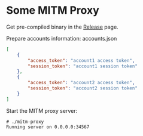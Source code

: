# Some MITM Proxy

Get pre-compiled binary in the [Release](https://github.com/zu1k/some-mitm-proxy/releases) page.

Prepare accounts information: accounts.json

```json
[
    {
        "access_token": "account1 access token",
        "session_token": "account1 session token"
    },
    {
        "access_token": "account2 access token",
        "session_token": "account2 session token"
    }
]
```

Start the MITM proxy server:

```
# ./mitm-proxy
Running server on 0.0.0.0:34567
```
